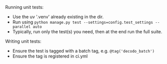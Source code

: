 Running unit tests:

- Use the uv '.venv' already existing in the dir.
- Run using `python manage.py test --settings=config.test_settings --parallel auto`
- Typically, run only the test(s) you need, then at the end run the full suite.

Writing unit tests:
- Ensure the test is tagged with a batch tag, e.g. `@tag('decodo_batch')`
- Ensure the tag is registered in ci.yml